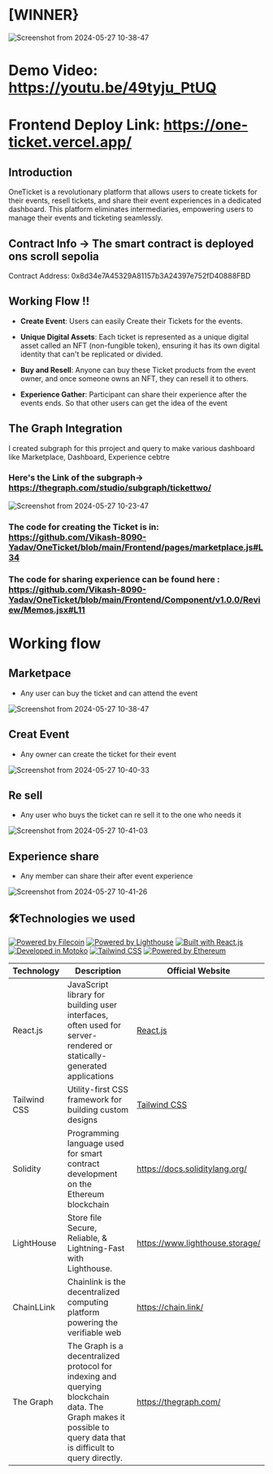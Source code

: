 
# [WINNER}

![Screenshot from 2024-05-27 10-38-47](https://github.com/Vikash-8090-Yadav/OneTicket/assets/85225156/d5059dfa-86c9-4b9d-a6d9-1057bd79bc1e)



# Demo Video: https://youtu.be/49tyju_PtUQ

# Frontend Deploy Link: https://one-ticket.vercel.app/


## Introduction 

OneTicket is a revolutionary platform that allows users to create tickets for their events, resell tickets, and share their event experiences in a dedicated dashboard. This platform eliminates intermediaries, empowering users to manage their events and ticketing seamlessly.

## Contract Info ->  The  smart contract  is deployed ons scroll sepolia

Contract Address: 0x8d34e7A45329A81157b3A24397e752fD40888FBD


## Working Flow !!

- **Create Event**: Users can easily Create their Tickets for the events.

- **Unique Digital Assets**: Each ticket is represented as a unique digital asset called an NFT (non-fungible token), ensuring it has its own digital identity that can't be replicated or divided.

- **Buy and Resell**: Anyone can buy these Ticket products from the  event owner, and once someone owns an NFT, they can resell it to others.

- **Experience Gather**: Participant can  share  their experience  after the events ends. So that other users can get  the idea  of the event 



## The Graph Integration


I created subgraph for this prroject and query  to make various dashboard like  Marketplace, Dashboard, Experience cebtre

### Here's the Link of the subgraph-> https://thegraph.com/studio/subgraph/tickettwo/


![Screenshot from 2024-05-27 10-23-47](https://github.com/Vikash-8090-Yadav/OneTicket/assets/85225156/de38f5e5-1ca3-4874-9db8-5de8893c1d88)


###  The code for creating the Ticket is in: https://github.com/Vikash-8090-Yadav/OneTicket/blob/main/Frontend/pages/marketplace.js#L34


###  The code for sharing experience can be found here : https://github.com/Vikash-8090-Yadav/OneTicket/blob/main/Frontend/Component/v1.0.0/Review/Memos.jsx#L11


# Working flow 

## Marketpace 

- Any user can buy the ticket and can attend the event

![Screenshot from 2024-05-27 10-38-47](https://github.com/Vikash-8090-Yadav/OneTicket/assets/85225156/4572494f-5d3f-470e-9a83-4f76942697fa)


## Creat Event 

- Any  owner can create the ticket for their event

![Screenshot from 2024-05-27 10-40-33](https://github.com/Vikash-8090-Yadav/OneTicket/assets/85225156/60be4e17-b976-4652-9089-49666bed0567)


## Re sell 

- Any user who buys the ticket can re sell it to the one who needs it

![Screenshot from 2024-05-27 10-41-03](https://github.com/Vikash-8090-Yadav/OneTicket/assets/85225156/b815ba4d-353a-42a1-bd9b-f12415c0193b)


## Experience share 

- Any member can share their after event experience

![Screenshot from 2024-05-27 10-41-26](https://github.com/Vikash-8090-Yadav/OneTicket/assets/85225156/1487f135-125b-40a1-b178-d24abd3312ff)

 

## 🛠️Technologies we used

[![Powered by Filecoin](https://img.shields.io/badge/Powered_by-Filecoin-0174F2?logo=filecoin)](https://filecoin.io/)
[![Powered by Lighthouse](https://img.shields.io/badge/Powered_by-Lighthouse-ff69b4?logo=lighthouse)](https://lighthouse.filecoin.io/)
[![Built with React.js](https://img.shields.io/badge/Built_with-React.js-61DAFB?logo=react)](https://reactjs.org/)
[![Developed in Motoko](https://img.shields.io/badge/Developed_in-Motoko-2196F3?logo=dfinity)](https://sdk.dfinity.org/)
[![Tailwind CSS](https://img.shields.io/badge/Styled_with-Tailwind_CSS-38B2AC?logo=tailwind-css)](https://tailwindcss.com/)
[![Powered by Ethereum](https://img.shields.io/badge/Powered_by-Ethereum-3C3C3D?logo=ethereum)](https://ethereum.org/)

| Technology        | Description                                                | Official Website                                     |
|-------------------|------------------------------------------------------------|------------------------------------------------------|
| React.js          | JavaScript library for building user interfaces, often used for server-rendered or statically-generated applications | [React.js](https://reactjs.org/)                      |
| Tailwind CSS      | Utility-first CSS framework for building custom designs   | [Tailwind CSS](https://tailwindcss.com/)              |
| Solidity | Programming language used for smart contract development on the Ethereum blockchain | https://docs.soliditylang.org/ |
|LightHouse | Store file Secure, Reliable, & Lightning-Fast with Lighthouse. |https://www.lighthouse.storage/|
|ChainLLink | Chainlink is the decentralized computing platform powering the verifiable web| https://chain.link/|
|The Graph| The Graph is a decentralized protocol for indexing and querying blockchain data. The Graph makes it possible to query data that is difficult to query directly.|https://thegraph.com/ | 





